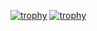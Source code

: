 [![trophy](https://github-profile-trophy.vercel.app/?username=Mohamed-Mansou)](https://github.com/Mohamed-Mansou/github-profile-trophy)
[![trophy](https://github-profile-trophy.vercel.app/?username=Marwanfouz)](https://github.com/ryo-ma/github-profile-trophy)
</br>
